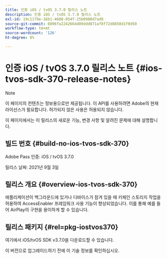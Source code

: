 ```yaml
---
title: 인증 iOS / tvOS 3.7.0 릴리스 노트
description: 인증 iOS / tvOS 3.7.0 릴리스 노트
exl-id: 19c1179e-16b1-4608-954f-25b0980d7ad9
source-git-commit: 8896fa2242664d09ddd871af8f72d8858d1f0d50
workflow-type: tm+mt
source-wordcount: '126'
ht-degree: 0%

---
```


# 인증 iOS / tvOS 3.7.0 릴리스 노트 {#ios-tvos-sdk-370-release-notes}

>[!NOTE]
>
>이 페이지의 컨텐츠는 정보용으로만 제공됩니다. 이 API를 사용하려면 Adobe의 현재 라이선스가 필요합니다. 허가되지 않은 사용은 허용되지 않습니다.

이 페이지에서는 이 릴리스의 새로운 기능, 변경 사항 및 알려진 문제에 대해 설명합니다.

## 빌드 번호 {#build-no-ios-tvos-sdk-370}

Adobe Pass 인증: iOS / tvOS 3.7.0

릴리스 날짜: 2021년 9월 3일



## 릴리스 개요 {#overview-ios-tvos-sdk-370}

애플리케이션이 백그라운드에 있거나 디바이스가 잠겨 있을 때 키체인 스토리지 작업을 허용하여 AccessEnabler 프레임워크 사용 기능이 향상되었습니다. 이를 통해 예를 들어 AirPlay의 구현을 용이하게 할 수 있습니다.

## 릴리스 패키지 {#rel=pkg-iostvos370}

여기에서 iOS/tvOS SDK v3.7.0을 다운로드할 수 있습니다.

이 버전으로 업그레이드하기 전에 이 기술 정보를 확인하십시오.
